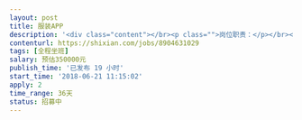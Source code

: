 ```yaml
---                
layout: post       
title: 服装APP           
description: '<div class="content"></br><p class="">岗位职责：</p></br><p class="">1.参与公司产品/技术整体规划，负责APP产品开发；</p></br><p class="">2.组织实施开发框架、流程、规范并与产品团队、测试团队协同工作；</p></br><p class="">3.关注新技术，带领团队攻克技术难题；</p></br><p class="">4.负责领导技术团队，规划团队成员结构，提高团队成员的专业技能。</p></br><p class="">任职要求：</p></br><p class="">1.全日制本科及以上学历，软件、计算机相关专业；</p></br><p class="">2.5年及以上开发经验，2年及以上开发总监经验，管理过10人以上团队；</p></br><p class="">3.精通分布式系统的设计和应用，缓存、消息等机制；精通PHP,JAVA,GO等语言，熟悉前端主流框架（VUE,REACT）、了解客户端开发；</p></br><p class="">4.具备较广的知识面，具备对工作流程改造能力；</p></br><p class="">5.具有良好的沟通表达能力和组织协调能力；</p></br><p class="">6.为人诚实正直、积极向上、有责任心、有耐心；</p></br><p class="">7.抗压能力强，具有较强的敬业精神和保密意识。</p></br></div>'     
contenturl: https://shixian.com/jobs/8904631029      
tags: [全程坐班]            
salary: 预估350000元          
publish_time: '已发布 19 小时'         
start_time: '2018-06-21 11:15:02'           
apply: 2                   
time_range: 36天              
status: 招募中                  
---                 
```

